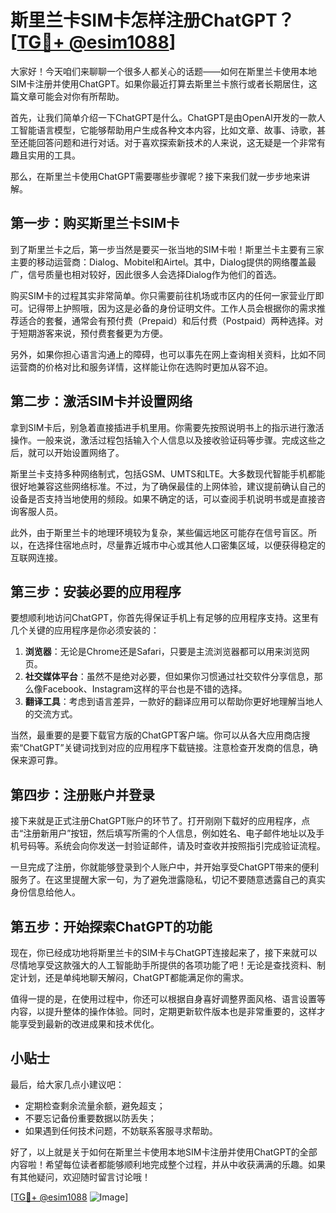 # 斯里兰卡SIM卡怎样注册ChatGPT？[[TG💪+ @esim1088](https://t.me/s/esim1088)]

大家好！今天咱们来聊聊一个很多人都关心的话题——如何在斯里兰卡使用本地SIM卡注册并使用ChatGPT。如果你最近打算去斯里兰卡旅行或者长期居住，这篇文章可能会对你有所帮助。

首先，让我们简单介绍一下ChatGPT是什么。ChatGPT是由OpenAI开发的一款人工智能语言模型，它能够帮助用户生成各种文本内容，比如文章、故事、诗歌，甚至还能回答问题和进行对话。对于喜欢探索新技术的人来说，这无疑是一个非常有趣且实用的工具。

那么，在斯里兰卡使用ChatGPT需要哪些步骤呢？接下来我们就一步步地来讲解。

## 第一步：购买斯里兰卡SIM卡

到了斯里兰卡之后，第一步当然是要买一张当地的SIM卡啦！斯里兰卡主要有三家主要的移动运营商：Dialog、Mobitel和Airtel。其中，Dialog提供的网络覆盖最广，信号质量也相对较好，因此很多人会选择Dialog作为他们的首选。

购买SIM卡的过程其实非常简单。你只需要前往机场或市区内的任何一家营业厅即可。记得带上护照哦，因为这是必备的身份证明文件。工作人员会根据你的需求推荐适合的套餐，通常会有预付费（Prepaid）和后付费（Postpaid）两种选择。对于短期游客来说，预付费套餐更为方便。

另外，如果你担心语言沟通上的障碍，也可以事先在网上查询相关资料，比如不同运营商的价格对比和服务详情，这样能让你在选购时更加从容不迫。

## 第二步：激活SIM卡并设置网络

拿到SIM卡后，别急着直接插进手机里用。你需要先按照说明书上的指示进行激活操作。一般来说，激活过程包括输入个人信息以及接收验证码等步骤。完成这些之后，就可以开始设置网络了。

斯里兰卡支持多种网络制式，包括GSM、UMTS和LTE。大多数现代智能手机都能很好地兼容这些网络标准。不过，为了确保最佳的上网体验，建议提前确认自己的设备是否支持当地使用的频段。如果不确定的话，可以查阅手机说明书或是直接咨询客服人员。

此外，由于斯里兰卡的地理环境较为复杂，某些偏远地区可能存在信号盲区。所以，在选择住宿地点时，尽量靠近城市中心或其他人口密集区域，以便获得稳定的互联网连接。

## 第三步：安装必要的应用程序

要想顺利地访问ChatGPT，你首先得保证手机上有足够的应用程序支持。这里有几个关键的应用程序是你必须安装的：

1. **浏览器**：无论是Chrome还是Safari，只要是主流浏览器都可以用来浏览网页。
2. **社交媒体平台**：虽然不是绝对必要，但如果你习惯通过社交软件分享信息，那么像Facebook、Instagram这样的平台也是不错的选择。
3. **翻译工具**：考虑到语言差异，一款好的翻译应用可以帮助你更好地理解当地人的交流方式。

当然，最重要的是要下载官方版的ChatGPT客户端。你可以从各大应用商店搜索“ChatGPT”关键词找到对应的应用程序下载链接。注意检查开发商的信息，确保来源可靠。

## 第四步：注册账户并登录

接下来就是正式注册ChatGPT账户的环节了。打开刚刚下载好的应用程序，点击“注册新用户”按钮，然后填写所需的个人信息，例如姓名、电子邮件地址以及手机号码等。系统会向你发送一封验证邮件，请及时查收并按照指引完成验证流程。

一旦完成了注册，你就能够登录到个人账户中，并开始享受ChatGPT带来的便利服务了。在这里提醒大家一句，为了避免泄露隐私，切记不要随意透露自己的真实身份信息给他人。

## 第五步：开始探索ChatGPT的功能

现在，你已经成功地将斯里兰卡的SIM卡与ChatGPT连接起来了，接下来就可以尽情地享受这款强大的人工智能助手所提供的各项功能了吧！无论是查找资料、制定计划，还是单纯地聊天解闷，ChatGPT都能满足你的需求。

值得一提的是，在使用过程中，你还可以根据自身喜好调整界面风格、语言设置等内容，以提升整体的操作体验。同时，定期更新软件版本也是非常重要的，这样才能享受到最新的改进成果和技术优化。

## 小贴士

最后，给大家几点小建议吧：
- 定期检查剩余流量余额，避免超支；
- 不要忘记备份重要数据以防丢失；
- 如果遇到任何技术问题，不妨联系客服寻求帮助。

好了，以上就是关于如何在斯里兰卡使用本地SIM卡注册并使用ChatGPT的全部内容啦！希望每位读者都能够顺利地完成整个过程，并从中收获满满的乐趣。如果有其他疑问，欢迎随时留言讨论哦！

[[TG💪+ @esim1088](https://t.me/s/esim1088) ![Image](https://i.postimg.cc/4NQfJmqS/Snipaste-2025-05-13-00-14-12.png)]